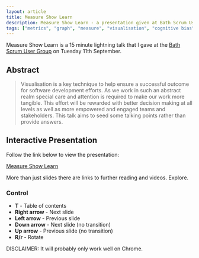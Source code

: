 ```yaml
---
layout: article
title: Measure Show Learn
description: Measure Show Learn - a presentation given at Bath Scrum User Group 11th September 2011
tags: ["metrics", "graph", "measure", "visualisation", "cognitive bias", "psychology", "colour theory", "hawthorne effect"]
---
```

Measure Show Learn is a 15 minute lightning talk that I gave at the [Bath Scrum User Group][2] on Tuesday 11th September.

## Abstract
> Visualisation is a key technique to help ensure a successful outcome for software development efforts. As we work in such an abstract realm special care and attention is required to make our work more tangible. This effort will be rewarded with better decision making at all levels as well as  more empowered and engaged teams and stakeholders. This talk aims to seed some talking points rather than provide answers.

## Interactive Presentation
Follow the link below to view the presentation:

[Measure Show Learn][1]

More than just slides there are links to further reading and videos. Explore.

### Control
  * **T** - Table of contents
  * **Right arrow** - Next slide
  * **Left arrow** - Previous slide
  * **Down arrow** - Next slide (no transition)
  * **Up arrow** - Previous slide (no transition)
  * **R/r** - Rotate

DISCLAIMER: It will probably only work well on Chrome.

[1]: http://tteggel.org/measure-show-learn/measure-show-learn.svg "Measure Show Learn"
[2]: http://www.meetup.com/Bath-Scrum-User-Group/ "Bath Scrum User Group on Meetup"
